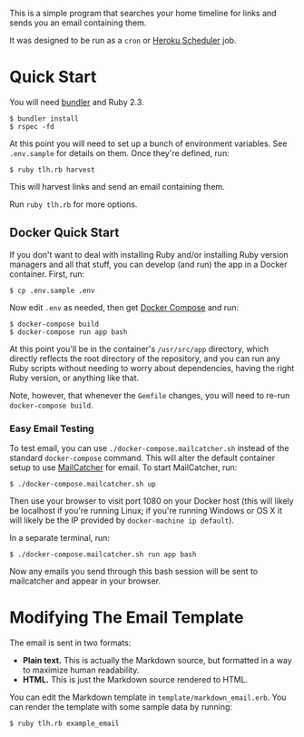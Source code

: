 This is a simple program that searches your home timeline for links
and sends you an email containing them.

It was designed to be run as a `cron` or [Heroku Scheduler][] job.

# Quick Start

You will need [bundler][] and Ruby 2.3.

```terminal
$ bundler install
$ rspec -fd
```

At this point you will need to set up a bunch of environment variables. See
`.env.sample` for details on them. Once they're defined, run:

```terminal
$ ruby tlh.rb harvest
```

This will harvest links and send an email containing them.

Run `ruby tlh.rb` for more options.

## Docker Quick Start

If you don't want to deal with installing Ruby and/or installing Ruby
version managers and all that stuff, you can develop (and run) the
app in a Docker container. First, run:

```terminal
$ cp .env.sample .env
```

Now edit `.env` as needed, then get [Docker Compose][] and run:

```terminal
$ docker-compose build
$ docker-compose run app bash
```

At this point you'll be in the container's `/usr/src/app` directory,
which directly reflects the root directory of the repository, and you can
run any Ruby scripts without needing to worry about dependencies, having
the right Ruby version, or anything like that.

Note, however, that whenever the `Gemfile` changes, you will need to re-run
`docker-compose build`.

### Easy Email Testing

To test email, you can use `./docker-compose.mailcatcher.sh` instead of the
standard `docker-compose` command. This will alter the default container setup
to use [MailCatcher][] for email. To start MailCatcher, run:

```terminal
$ ./docker-compose.mailcatcher.sh up
```

Then use your browser to visit port 1080 on your Docker host (this will
likely be localhost if you're running Linux; if you're running Windows or
OS X it will likely be the IP provided by `docker-machine ip default`).

In a separate terminal, run:

```terminal
$ ./docker-compose.mailcatcher.sh run app bash
```

Now any emails you send through this bash session will be sent to mailcatcher
and appear in your browser.

# Modifying The Email Template

The email is sent in two formats:

* **Plain text.** This is actually the Markdown source, but formatted in a way
  to maximize human readability.
* **HTML.** This is just the Markdown source rendered to HTML.

You can edit the Markdown template in `template/markdown_email.erb`. You can
render the template with some sample data by running:

```terminal
$ ruby tlh.rb example_email
```

[Heroku Scheduler]: https://devcenter.heroku.com/articles/scheduler
[bundler]: http://bundler.io/
[Docker Compose]: https://docs.docker.com/compose/install/
[MailCatcher]: http://mailcatcher.me/
